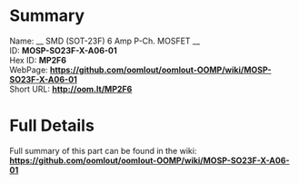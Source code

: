 
Summary
=================
  
Name: __ SMD (SOT-23F) 6 Amp P-Ch. MOSFET __    
ID: __MOSP-SO23F-X-A06-01__   
Hex ID: __MP2F6__   
WebPage: __https://github.com/oomlout/oomlout-OOMP/wiki/MOSP-SO23F-X-A06-01__   
Short URL: __http://oom.lt/MP2F6__   

Full Details
==========================
Full summary of this part can be found in the wiki:   
__https://github.com/oomlout/oomlout-OOMP/wiki/MOSP-SO23F-X-A06-01__    

